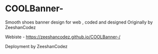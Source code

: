 # COOLBanner-
Smooth shoes banner design for web , coded and designed Originally by ZeeshanCodez 




Webiste - https://zeeshancodez.github.io/COOLBanner-/


Deployment by ZeeshanCodez 
